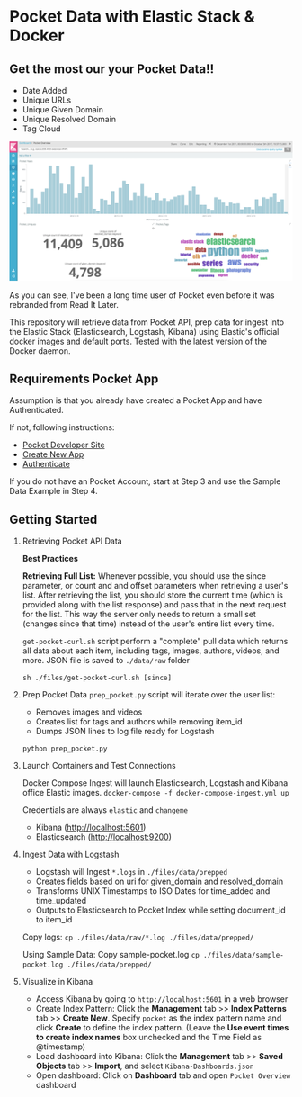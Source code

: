# Pocket Data with Elastic Stack & Docker

## Get the most our your Pocket Data!!
- Date Added
- Unique URLs
- Unique Given Domain
- Unique Resolved Domain
- Tag Cloud

![](screenshot.png)

As you can see, I've been a long time user of Pocket even before it was rebranded from Read It Later.

This repository will retrieve data from Pocket API, prep data for ingest into the Elastic Stack (Elasticsearch, Logstash, Kibana) using Elastic's official docker images and default ports. 
Tested with the latest version of the Docker daemon.

## Requirements Pocket App
Assumption is that you already have created a Pocket App and have Authenticated. 

If not, following instructions:

- [Pocket Developer Site](https://getpocket.com/developer/)
- [Create New App](https://getpocket.com/developer/apps/new)
- [Authenticate](https://getpocket.com/developer/docs/authentication)

If you do not have an Pocket Account, start at Step 3 and use the Sample Data Example in Step 4.

## Getting Started
1. Retrieving Pocket API Data

    **Best Practices** 

    **Retrieving Full List:** Whenever possible, you should use the since parameter, or count and and offset parameters when retrieving a user's list. After retrieving the list, you should store the current time (which is provided along with the list response) and pass that in the next request for the list. This way the server only needs to return a small set (changes since that time) instead of the user's entire list every time.

    `get-pocket-curl.sh` script perform a "complete" pull data which returns all data about each item, including tags, images, authors, videos, and more. JSON file is saved to `./data/raw` folder

    ``` 
    sh ./files/get-pocket-curl.sh [since]
    ```

2. Prep Pocket Data 
	`prep_pocket.py` script will iterate over the user list: 
	- Removes images and videos
	- Creates list for tags and authors while removing item_id
	- Dumps JSON lines to log file ready for Logstash

    ``` 
    python prep_pocket.py
    ```

3. Launch Containers and Test Connections

	Docker Compose Ingest will launch Elasticsearch, Logstash and Kibana office Elastic images.
	`docker-compose -f docker-compose-ingest.yml up`

	Credentials are always `elastic` and `changeme` 
	- Kibana ([http://localhost:5601](http://localhost:5601)) 
	- Elasticsearch ([http://localhost:9200](http://localhost:9200))

4. Ingest Data with Logstash
	- Logstash will Ingest `*.logs` in `./files/data/prepped` 
	- Creates fields based on uri for given_domain and resolved_domain
	- Transforms UNIX Timestamps to ISO Dates for time_added and time_updated
	- Outputs to Elasticsearch to Pocket Index while setting document_id to item_id 

	Copy logs:
	``` cp ./files/data/raw/*.log ./files/data/prepped/ ```

	Using Sample Data:
	Copy sample-pocket.log `cp ./files/data/sample-pocket.log ./files/data/prepped/`

5. Visualize in Kibana
	- Access Kibana by going to `http://localhost:5601` in a web browser
	- Create Index Pattern:  Click the **Management** tab >> **Index Patterns** tab >> **Create New**. Specify `pocket` as the index pattern name and click **Create** to define the index pattern. (Leave the **Use event times to create index names** box unchecked and the Time Field as @timestamp)
	- Load dashboard into Kibana: Click the **Management** tab >> **Saved Objects** tab >> **Import**, and select `Kibana-Dashboards.json`
	- Open dashboard: Click on **Dashboard** tab and open `Pocket Overview` dashboard

